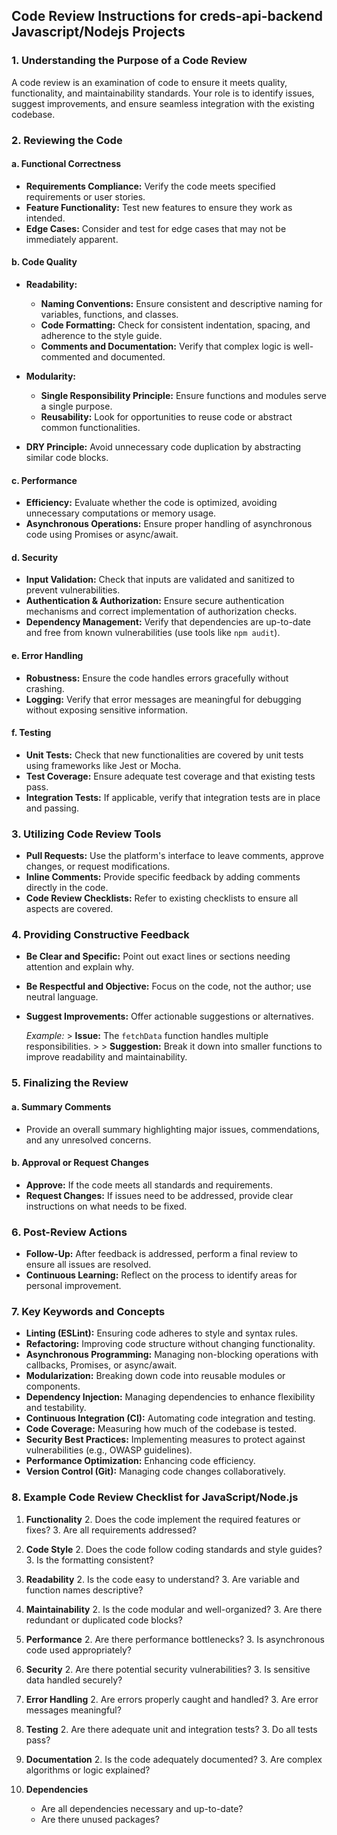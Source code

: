 ## **Code Review Instructions for creds-api-backend Javascript/Nodejs Projects**

### **1. Understanding the Purpose of a Code Review**

A code review is an examination of code to ensure it meets quality, functionality, and maintainability standards. Your role is to identify issues, suggest improvements, and ensure seamless integration with the existing codebase.

### **2. Reviewing the Code**

#### **a. Functional Correctness**

- **Requirements Compliance:** Verify the code meets specified requirements or user stories.
- **Feature Functionality:** Test new features to ensure they work as intended.
- **Edge Cases:** Consider and test for edge cases that may not be immediately apparent.

#### **b. Code Quality**

- **Readability:**

  - **Naming Conventions:** Ensure consistent and descriptive naming for variables, functions, and classes.
  - **Code Formatting:** Check for consistent indentation, spacing, and adherence to the style guide.
  - **Comments and Documentation:** Verify that complex logic is well-commented and documented.

- **Modularity:**

  - **Single Responsibility Principle:** Ensure functions and modules serve a single purpose.
  - **Reusability:** Look for opportunities to reuse code or abstract common functionalities.

- **DRY Principle:** Avoid unnecessary code duplication by abstracting similar code blocks.

#### **c. Performance**

- **Efficiency:** Evaluate whether the code is optimized, avoiding unnecessary computations or memory usage.
- **Asynchronous Operations:** Ensure proper handling of asynchronous code using Promises or async/await.

#### **d. Security**

- **Input Validation:** Check that inputs are validated and sanitized to prevent vulnerabilities.
- **Authentication & Authorization:** Ensure secure authentication mechanisms and correct implementation of authorization checks.
- **Dependency Management:** Verify that dependencies are up-to-date and free from known vulnerabilities (use tools like `npm audit`).

#### **e. Error Handling**

- **Robustness:** Ensure the code handles errors gracefully without crashing.
- **Logging:** Verify that error messages are meaningful for debugging without exposing sensitive information.

#### **f. Testing**

- **Unit Tests:** Check that new functionalities are covered by unit tests using frameworks like Jest or Mocha.
- **Test Coverage:** Ensure adequate test coverage and that existing tests pass.
- **Integration Tests:** If applicable, verify that integration tests are in place and passing.

### **3. Utilizing Code Review Tools**

- **Pull Requests:** Use the platform's interface to leave comments, approve changes, or request modifications.
- **Inline Comments:** Provide specific feedback by adding comments directly in the code.
- **Code Review Checklists:** Refer to existing checklists to ensure all aspects are covered.

### **4. Providing Constructive Feedback**

- **Be Clear and Specific:** Point out exact lines or sections needing attention and explain why.
- **Be Respectful and Objective:** Focus on the code, not the author; use neutral language.
- **Suggest Improvements:** Offer actionable suggestions or alternatives.

  _Example:_
  \> **Issue:** The `fetchData` function handles multiple responsibilities.
  \>
  \> **Suggestion:** Break it down into smaller functions to improve readability and maintainability.

### **5. Finalizing the Review**

#### **a. Summary Comments**

- Provide an overall summary highlighting major issues, commendations, and any unresolved concerns.

#### **b. Approval or Request Changes**

- **Approve:** If the code meets all standards and requirements.
- **Request Changes:** If issues need to be addressed, provide clear instructions on what needs to be fixed.

### **6. Post-Review Actions**

- **Follow-Up:** After feedback is addressed, perform a final review to ensure all issues are resolved.
- **Continuous Learning:** Reflect on the process to identify areas for personal improvement.

### **7. Key Keywords and Concepts**

- **Linting (ESLint):** Ensuring code adheres to style and syntax rules.
- **Refactoring:** Improving code structure without changing functionality.
- **Asynchronous Programming:** Managing non-blocking operations with callbacks, Promises, or async/await.
- **Modularization:** Breaking down code into reusable modules or components.
- **Dependency Injection:** Managing dependencies to enhance flexibility and testability.
- **Continuous Integration (CI):** Automating code integration and testing.
- **Code Coverage:** Measuring how much of the codebase is tested.
- **Security Best Practices:** Implementing measures to protect against vulnerabilities (e.g., OWASP guidelines).
- **Performance Optimization:** Enhancing code efficiency.
- **Version Control (Git):** Managing code changes collaboratively.

### **8. Example Code Review Checklist for JavaScript/Node.js**

1. **Functionality** 2. Does the code implement the required features or fixes? 3. Are all requirements addressed?

2. **Code Style** 2. Does the code follow coding standards and style guides? 3. Is the formatting consistent?

3. **Readability** 2. Is the code easy to understand? 3. Are variable and function names descriptive?

4. **Maintainability** 2. Is the code modular and well-organized? 3. Are there redundant or duplicated code blocks?

5. **Performance** 2. Are there performance bottlenecks? 3. Is asynchronous code used appropriately?

6. **Security** 2. Are there potential security vulnerabilities? 3. Is sensitive data handled securely?

7. **Error Handling** 2. Are errors properly caught and handled? 3. Are error messages meaningful?

8. **Testing** 2. Are there adequate unit and integration tests? 3. Do all tests pass?

9. **Documentation** 2. Is the code adequately documented? 3. Are complex algorithms or logic explained?

10. **Dependencies**
    - Are all dependencies necessary and up-to-date?
    - Are there unused packages?
